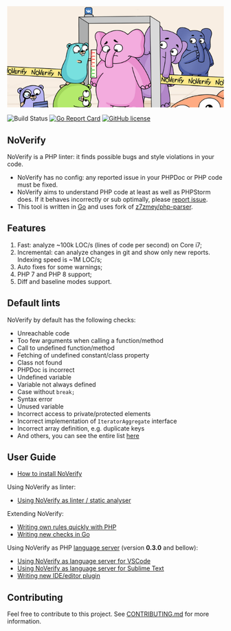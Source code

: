 ![](docs/noverify_small.png)

![Build Status](https://github.com/VKCOM/noverify/workflows/Go/badge.svg) [![Go Report Card](https://goreportcard.com/badge/github.com/VKCOM/noverify)](https://goreportcard.com/report/github.com/vkcom/noverify) [![GitHub license](https://img.shields.io/badge/license-MIT-blue.svg)](/LICENSE)

## NoVerify

NoVerify is a PHP linter: it finds possible bugs and style violations in your code.

- NoVerify has no config: any reported issue in your PHPDoc or PHP code must be fixed.
- NoVerify aims to understand PHP code at least as well as PHPStorm does. If it behaves incorrectly or sub optimally, please [report issue](https://github.com/VKCOM/noverify/issues/new).
- This tool is written in [Go](https://golang.org/) and uses fork of [z7zmey/php-parser](https://github.com/VKCOM/php-parser).

## Features

1. Fast: analyze ~100k LOC/s (lines of code per second) on Core i7;
2. Incremental: can analyze changes in git and show only new reports. Indexing speed is ~1M LOC/s;
3. Auto fixes for some warnings;
4. PHP 7 and PHP 8 support;
5. Diff and baseline modes support.

## Default lints

NoVerify by default has the following checks:

- Unreachable code
- Too few arguments when calling a function/method
- Call to undefined function/method
- Fetching of undefined constant/class property
- Class not found
- PHPDoc is incorrect
- Undefined variable
- Variable not always defined
- Case without `break;`
- Syntax error
- Unused variable
- Incorrect access to private/protected elements
- Incorrect implementation of `IteratorAggregate` interface
- Incorrect array definition, e.g. duplicate keys
- And others, you can see the entire list [here](/docs/checkers_doc.md)

## User Guide

- [How to install NoVerify](docs/install.md)

Using NoVerify as linter:
- [Using NoVerify as linter / static analyser](docs/getting_started.md)

Extending NoVerify:
- [Writing own rules quickly with PHP](docs/dynamic_rules.md)
- [Writing new checks in Go](docs/writing-checks-in-go.md)

Using NoVerify as PHP [language server](https://langserver.org) (version **0.3.0** and bellow):
- [Using NoVerify as language server for VSCode](docs/vscode-plugin.md)
- [Using NoVerify as language server for Sublime Text](docs/sublime-plugin.md)
- [Writing new IDE/editor plugin](docs/writing-new-ide-plugin.md)

## Contributing

Feel free to contribute to this project. See [CONTRIBUTING.md](https://github.com/VKCOM/noverify/blob/master/CONTRIBUTING.md) for more information.